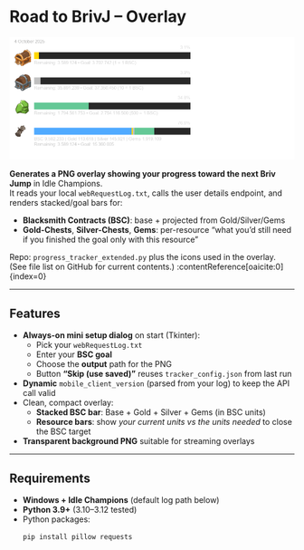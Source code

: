 # Road to BrivJ – Overlay
![Overlay example](docs/overlay_example.png)


**Generates a PNG overlay showing your progress toward the next Briv Jump** in Idle Champions.  
It reads your local `webRequestLog.txt`, calls the user details endpoint, and renders stacked/goal bars for:
- **Blacksmith Contracts (BSC)**: base + projected from Gold/Silver/Gems
- **Gold-Chests**, **Silver-Chests**, **Gems**: per-resource “what you’d still need if you finished the goal only with this resource”

Repo: `progress_tracker_extended.py` plus the icons used in the overlay.  
(See file list on GitHub for current contents.) :contentReference[oaicite:0]{index=0}

---

## Features

- **Always-on mini setup dialog** on start (Tkinter):
  - Pick your `webRequestLog.txt`
  - Enter your **BSC goal**
  - Choose the **output** path for the PNG
  - Button **“Skip (use saved)”** reuses `tracker_config.json` from last run
- **Dynamic** `mobile_client_version` (parsed from your log) to keep the API call valid
- Clean, compact overlay:
  - **Stacked BSC bar**: Base + Gold + Silver + Gems (in BSC units)
  - **Resource bars**: show *your current units vs the units needed* to close the BSC target
- **Transparent background PNG** suitable for streaming overlays

---

## Requirements

- **Windows + Idle Champions** (default log path below)
- **Python 3.9+** (3.10–3.12 tested)
- Python packages:
  ```bash
  pip install pillow requests
